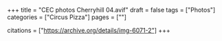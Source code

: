 +++
title = "CEC photos Cherryhill 04.avif"
draft = false
tags = ["Photos"]
categories = ["Circus Pizza"]
pages = [""]

citations = ["https://archive.org/details/img-6071-2"]
+++

